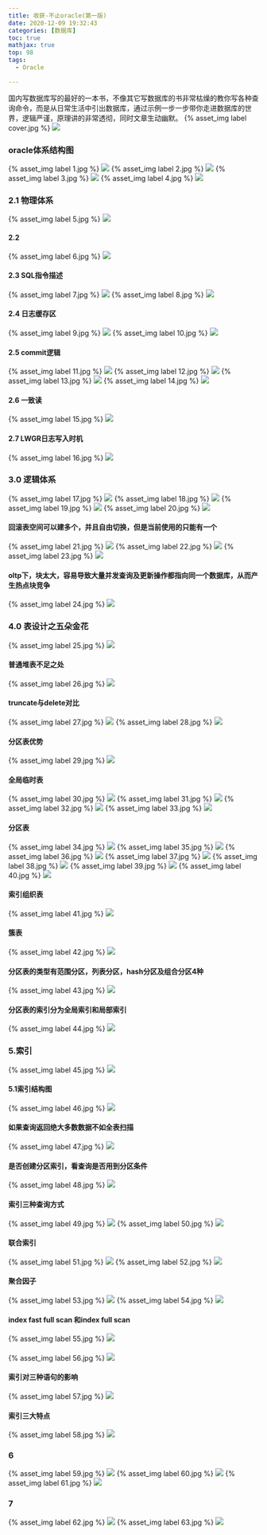 ```yaml
---
title: 收获-不止oracle(第一版)
date: 2020-12-09 19:32:43
categories: [数据库]
toc: true
mathjax: true
top: 98
tags:
  - Oracle

---
```

国内写数据库写的最好的一本书，不像其它写数据库的书非常枯燥的教你写各种查询命令，而是从日常生活中引出数据库，通过示例一步一步带你走进数据库的世界，逻辑严谨，原理讲的非常透彻，同时文章生动幽默。
{% asset_img label cover.jpg %}
![](收获-不止oracle/cover.jpg)
<!-- more -->

### oracle体系结构图
{% asset_img label 1.jpg %}
![](收获-不止oracle/1.jpg)
{% asset_img label 2.jpg %}
![](收获-不止oracle/2.jpg)
{% asset_img label 3.jpg %}
![](收获-不止oracle/3.jpg)
{% asset_img label 4.jpg %}
![](收获-不止oracle/4.jpg)

### 2.1 物理体系
{% asset_img label 5.jpg %}
![](收获-不止oracle/5.jpg)

#### 2.2
{% asset_img label 6.jpg %}
![](收获-不止oracle/6.jpg)
#### 2.3 SQL指令描述
{% asset_img label 7.jpg %}
![](收获-不止oracle/7.jpg)
{% asset_img label 8.jpg %}
![](收获-不止oracle/8.jpg)
#### 2.4 日志缓存区
{% asset_img label 9.jpg %}
![](收获-不止oracle/9.jpg)
{% asset_img label 10.jpg %}
![](收获-不止oracle/10.jpg)
#### 2.5 commit逻辑
{% asset_img label 11.jpg %}
![](收获-不止oracle/11.jpg)
{% asset_img label 12.jpg %}
![](收获-不止oracle/12.jpg)
{% asset_img label 13.jpg %}
![](收获-不止oracle/13.jpg)
{% asset_img label 14.jpg %}
![](收获-不止oracle/14.jpg)
#### 2.6 一致读
{% asset_img label 15.jpg %}
![](收获-不止oracle/15.jpg)
#### 2.7 LWGR日志写入时机
{% asset_img label 16.jpg %}
![](收获-不止oracle/16.jpg)

### 3.0 逻辑体系
{% asset_img label 17.jpg %}
![](收获-不止oracle/17.jpg)
{% asset_img label 18.jpg %}
![](收获-不止oracle/18.jpg)
{% asset_img label 19.jpg %}
![](收获-不止oracle/19.jpg)
{% asset_img label 20.jpg %}
![](收获-不止oracle/20.jpg)
#### 回滚表空间可以建多个，并且自由切换，但是当前使用的只能有一个
{% asset_img label 21.jpg %}
![](收获-不止oracle/21.jpg)
{% asset_img label 22.jpg %}
![](收获-不止oracle/22.jpg)
{% asset_img label 23.jpg %}
![](收获-不止oracle/23.jpg)
#### oltp下，块太大，容易导致大量并发查询及更新操作都指向同一个数据库，从而产生热点块竞争
{% asset_img label 24.jpg %}
![](收获-不止oracle/24.jpg)
### 4.0 表设计之五朵金花
{% asset_img label 25.jpg %}
![](收获-不止oracle/25.jpg)
#### 普通堆表不足之处
{% asset_img label 26.jpg %}
![](收获-不止oracle/26.jpg)
#### truncate与delete对比
{% asset_img label 27.jpg %}
![](收获-不止oracle/27.jpg)
{% asset_img label 28.jpg %}
![](收获-不止oracle/28.jpg)
#### 分区表优势
{% asset_img label 29.jpg %}
![](收获-不止oracle/29.jpg)
#### 全局临时表
{% asset_img label 30.jpg %}
![](收获-不止oracle/30.jpg)
{% asset_img label 31.jpg %}
![](收获-不止oracle/31.jpg)
{% asset_img label 32.jpg %}
![](收获-不止oracle/32.jpg)
{% asset_img label 33.jpg %}
![](收获-不止oracle/33.jpg)
#### 分区表
{% asset_img label 34.jpg %}
![](收获-不止oracle/34.jpg)
{% asset_img label 35.jpg %}
![](收获-不止oracle/35.jpg)
{% asset_img label 36.jpg %}
![](收获-不止oracle/36.jpg)
{% asset_img label 37.jpg %}
![](收获-不止oracle/37.jpg)
{% asset_img label 38.jpg %}
![](收获-不止oracle/38.jpg)
{% asset_img label 39.jpg %}
![](收获-不止oracle/39.jpg)
{% asset_img label 40.jpg %}
![](收获-不止oracle/40.jpg)

#### 索引组织表
{% asset_img label 41.jpg %}
![](收获-不止oracle/41.jpg)
#### 簇表
{% asset_img label 42.jpg %}
![](收获-不止oracle/42.jpg)
#### 分区表的类型有范围分区，列表分区，hash分区及组合分区4种
{% asset_img label 43.jpg %}
![](收获-不止oracle/43.jpg)
#### 分区表的索引分为全局索引和局部索引
{% asset_img label 44.jpg %}
![](收获-不止oracle/44.jpg)

### 5.索引
{% asset_img label 45.jpg %}
![](收获-不止oracle/45.jpg)
#### 5.1索引结构图
{% asset_img label 46.jpg %}
![](收获-不止oracle/46.jpg)

#### 如果查询返回绝大多数数据不如全表扫描
{% asset_img label 47.jpg %}
![](收获-不止oracle/47.jpg)
#### 是否创建分区索引，看查询是否用到分区条件
{% asset_img label 48.jpg %}
![](收获-不止oracle/48.jpg)
#### 索引三种查询方式
{% asset_img label 49.jpg %}
![](收获-不止oracle/49.jpg)
{% asset_img label 50.jpg %}
![](收获-不止oracle/50.jpg)
#### 联合索引
{% asset_img label 51.jpg %}
![](收获-不止oracle/51.jpg)
{% asset_img label 52.jpg %}
![](收获-不止oracle/52.jpg)
#### 聚合因子
{% asset_img label 53.jpg %}
![](收获-不止oracle/53.jpg)
{% asset_img label 54.jpg %}
![](收获-不止oracle/54.jpg)
#### index fast full scan 和index full scan
{% asset_img label 55.jpg %}
![](收获-不止oracle/55.jpg)
#### 
{% asset_img label 56.jpg %}
![](收获-不止oracle/56.jpg)
#### 索引对三种语句的影响
{% asset_img label 57.jpg %}
![](收获-不止oracle/57.jpg)
#### 索引三大特点
{% asset_img label 58.jpg %}
![](收获-不止oracle/58.jpg)
### 6
{% asset_img label 59.jpg %}
![](收获-不止oracle/59.jpg)
{% asset_img label 60.jpg %}
![](收获-不止oracle/60.jpg)
{% asset_img label 61.jpg %}
![](收获-不止oracle/61.jpg)
### 7
{% asset_img label 62.jpg %}
![](收获-不止oracle/62.jpg)
{% asset_img label 63.jpg %}
![](收获-不止oracle/63.jpg)